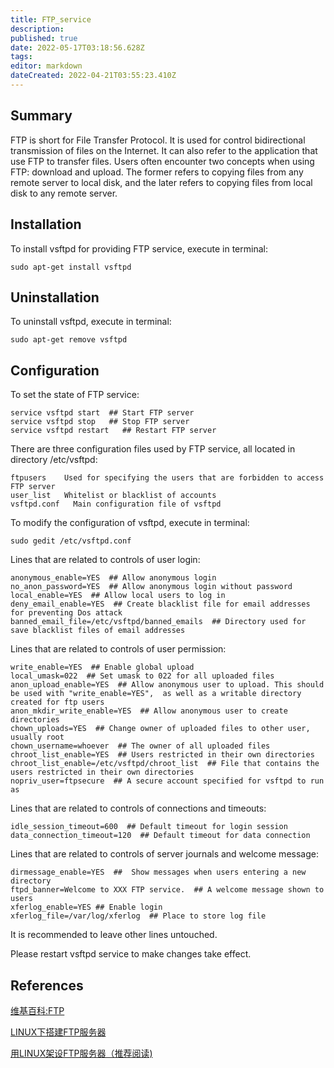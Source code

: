 ```yaml
---
title: FTP_service
description: 
published: true
date: 2022-05-17T03:18:56.628Z
tags: 
editor: markdown
dateCreated: 2022-04-21T03:55:23.410Z
---
```


## Summary

FTP is short for File Transfer Protocol. It is used for control bidirectional transmission of files on the Internet. It can also refer to the application that use FTP to transfer files. Users often encounter two concepts when using FTP: download and upload. The former refers to copying files from any remote server to local disk, and the later refers to copying files from local disk to any remote server.

## Installation

To install vsftpd for providing FTP service, execute in terminal:

    sudo apt-get install vsftpd

## Uninstallation

To uninstall vsftpd, execute in terminal:

    sudo apt-get remove vsftpd

## Configuration

To set the state of FTP service:

    service vsftpd start  ## Start FTP server
    service vsftpd stop   ## Stop FTP server
    service vsftpd restart   ## Restart FTP server

There are three configuration files used by FTP service, all located in directory /etc/vsftpd:

    ftpusers    Used for specifying the users that are forbidden to access FTP server
    user_list   Whitelist or blacklist of accounts
    vsftpd.conf   Main configuration file of vsftpd

To modify the configuration of vsftpd, execute in terminal:

    sudo gedit /etc/vsftpd.conf

Lines that are related to controls of user login:

    anonymous_enable=YES  ## Allow anonymous login
    no_anon_password=YES  ## Allow anonymous login without password
    local_enable=YES  ## Allow local users to log in
    deny_email_enable=YES  ## Create blacklist file for email addresses for preventing Dos attack
    banned_email_file=/etc/vsftpd/banned_emails  ## Directory used for save blacklist files of email addresses

Lines that are related to controls of user permission:

    write_enable=YES  ## Enable global upload
    local_umask=022  ## Set umask to 022 for all uploaded files
    anon_upload_enable=YES  ## Allow anonymous user to upload. This should be used with "write_enable=YES",  as well as a writable directory created for ftp users
    anon_mkdir_write_enable=YES  ## Allow anonymous user to create directories
    chown_uploads=YES  ## Change owner of uploaded files to other user, usually root
    chown_username=whoever  ## The owner of all uploaded files
    chroot_list_enable=YES  ## Users restricted in their own directories
    chroot_list_enable=/etc/vsftpd/chroot_list  ## File that contains the users restricted in their own directories
    nopriv_user=ftpsecure  ## A secure account specified for vsftpd to run as

Lines that are related to controls of connections and timeouts:

    idle_session_timeout=600  ## Default timeout for login session
    data_connection_timeout=120  ## Default timeout for data connection

Lines that are related to controls of server journals and welcome message:

    dirmessage_enable=YES  ##  Show messages when users entering a new directory
    ftpd_banner=Welcome to XXX FTP service.  ## A welcome message shown to users
    xferlog_enable=YES ## Enable login
    xferlog_file=/var/log/xferlog  ## Place to store log file

It is recommended to leave other lines untouched.

Please restart vsftpd service to make changes take effect.

## References

[维基百科:FTP](http://zh.wikipedia.org/wiki/%E6%96%87%E4%BB%B6%E4%BC%A0%E8%BE%93%E5%8D%8F%E8%AE%AE)

[LINUX下搭建FTP服务器](http://www.2cto.com/os/201107/98311.html)

[用LINUX架设FTP服务器（推荐阅读)](http://www.chinaunix.net/old_jh/4/269002.html)
